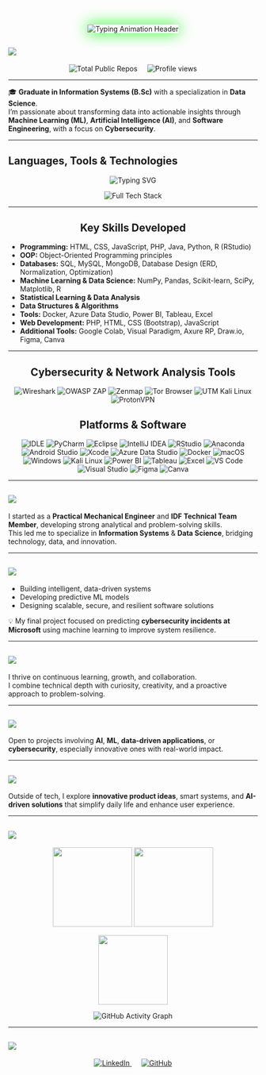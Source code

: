 <!-- Cyber / Data Science Banner -->
<p align="center">
  <img src="https://readme-typing-svg.herokuapp.com?font=Orbitron&color=00FF00&size=50&lines=Bar+Cohen+|+Data+Scientist;Cybersecurity%26Ethical+Hacking+Enthusiast;Passionate+about+AI+Systems;Turning+Data+into+Insight,+and+Curiosity+into+Code;Information+Systems&background=000000&width=1300&height=200&center=true&vCenter=true" 
       alt="Typing Animation Header" 
       style="border: 2; box-shadow: 0 0 30px #00FF00;" />
</p>

## <img src="https://img.shields.io/badge/-GitHub%20Overview-32CD32?style=for-the-badge&logo=github&logoColor=white"/>

<p align="center" style="display: flex; justify-content: center; gap: 20px;">
  <img src="https://img.shields.io/badge/Total%20Public%20Repositories-13-9400D3?style=for-the-badge&logo=github&logoColor=white&labelColor=000000" alt="Total Public Repos"/>
  <img src="https://komarev.com/ghpvc/?username=barcohen&label=Profile+Views&color=FF0000&labelColor=000000&style=for-the-badge" alt="Profile views"/>
</p>

---

🎓 **Graduate in Information Systems (B.Sc)** with a specialization in **Data Science**.  
I’m passionate about transforming data into actionable insights through **Machine Learning (ML)**, **Artificial Intelligence (AI)**, and **Software Engineering**, with a focus on **Cybersecurity**.

---

<!-- Skills Icons -->
## Languages, Tools & Technologies

<p align="center">
  <img src="https://readme-typing-svg.herokuapp.com?font=Orbitron&color=FFFFFF&size=25&center=true&vCenter=true&lines=💻+Key+Skills+and+Technologies+💻" alt="Typing SVG" />
</p>

<p align="center">
  <img src="https://skillicons.dev/icons?i=py,anaconda,jupyter,r,java,php,html,css,bootstrap,js,git,github,vscode,pycharm,eclipse,intellij,androidstudio,xcode,azure,docker,linux,windows,mysql,postgresql,mongodb,sqlite,figma,canva,powerbi,tableau,excel,visualstudio,kali,tor&theme=dark&perline=12&bg=000000" 
       alt="Full Tech Stack" 
       title="Programming, Data Science, Cybersecurity, Databases, Visualization & Cloud Tools"/>
</p>

---

<h2 align="center" style="font-size: 1.5em; font-weight: bold;">
  Key Skills Developed
</h2>

- **Programming:** HTML, CSS, JavaScript, PHP, Java, Python, R (RStudio)  
- **OOP:** Object-Oriented Programming principles  
- **Databases:** SQL, MySQL, MongoDB, Database Design (ERD, Normalization, Optimization)  
- **Machine Learning & Data Science:** NumPy, Pandas, Scikit-learn, SciPy, Matplotlib, R  
- **Statistical Learning & Data Analysis**  
- **Data Structures & Algorithms**  
- **Tools:** Docker, Azure Data Studio, Power BI, Tableau, Excel  
- **Web Development:** PHP, HTML, CSS (Bootstrap), JavaScript  
- **Additional Tools:** Google Colab, Visual Paradigm, Axure RP, Draw.io, Figma, Canva  

---

<h2 align="center" style="font-size: 1.5em; font-weight: bold;">
  Cybersecurity & Network Analysis Tools
</h2>

<p align="center">
  <img src="https://img.shields.io/badge/Wireshark-1679A7?style=for-the-badge&logo=wireshark&logoColor=white" alt="Wireshark"/>
  <img src="https://img.shields.io/badge/OWASP%20ZAP-00549E?style=for-the-badge&logo=owasp&logoColor=white" alt="OWASP ZAP"/>
  <img src="https://img.shields.io/badge/Zenmap-3776AB?style=for-the-badge&logo=nmap&logoColor=white" alt="Zenmap"/>
  <img src="https://img.shields.io/badge/Tor%20Browser-7E4798?style=for-the-badge&logo=torproject&logoColor=white" alt="Tor Browser"/>
  <img src="https://img.shields.io/badge/UTM%20(Kali%20Linux)-557C94?style=for-the-badge&logo=kalilinux&logoColor=white" alt="UTM Kali Linux"/>
  <img src="https://img.shields.io/badge/ProtonVPN-2D8C4D?style=for-the-badge&logo=protonvpn&logoColor=white" alt="ProtonVPN"/>
</p>

<h2 align="center" style="font-size: 1.5em; font-weight: bold;">
   Platforms & Software
</h2>

<p align="center">
  <img src="https://img.shields.io/badge/IDLE-3776AB?style=for-the-badge&logo=python&logoColor=white" alt="IDLE"/>
  <img src="https://img.shields.io/badge/PyCharm-21D789?style=for-the-badge&logo=pycharm&logoColor=white" alt="PyCharm"/>
  <img src="https://img.shields.io/badge/Eclipse-2C2255?style=for-the-badge&logo=eclipse&logoColor=white" alt="Eclipse"/>
  <img src="https://img.shields.io/badge/IntelliJ%20IDEA-000000?style=for-the-badge&logo=intellijidea&logoColor=white" alt="IntelliJ IDEA"/>
  <img src="https://img.shields.io/badge/RStudio-75AADB?style=for-the-badge&logo=rstudio&logoColor=white" alt="RStudio"/>
  <img src="https://img.shields.io/badge/Anaconda-44A833?style=for-the-badge&logo=anaconda&logoColor=white" alt="Anaconda"/>
  <img src="https://img.shields.io/badge/Android%20Studio-3DDC84?style=for-the-badge&logo=androidstudio&logoColor=white" alt="Android Studio"/>
  <img src="https://img.shields.io/badge/Xcode-147EFB?style=for-the-badge&logo=xcode&logoColor=white" alt="Xcode"/>
  <img src="https://img.shields.io/badge/Azure%20Data%20Studio-0078D4?style=for-the-badge&logo=azuredevops&logoColor=white" alt="Azure Data Studio"/>
  <img src="https://img.shields.io/badge/Docker-2496ED?style=for-the-badge&logo=docker&logoColor=white" alt="Docker"/>
  <img src="https://img.shields.io/badge/macOS-000000?style=for-the-badge&logo=apple&logoColor=white" alt="macOS"/>
  <img src="https://img.shields.io/badge/Windows-0078D6?style=for-the-badge&logo=windows&logoColor=white" alt="Windows"/>
  <img src="https://img.shields.io/badge/Kali%20Linux-557C94?style=for-the-badge&logo=kalilinux&logoColor=white" alt="Kali Linux"/>
  <img src="https://img.shields.io/badge/Power%20BI-F2C811?style=for-the-badge&logo=powerbi&logoColor=black" alt="Power BI"/>
  <img src="https://img.shields.io/badge/Tableau-E97627?style=for-the-badge&logo=tableau&logoColor=white" alt="Tableau"/>
  <img src="https://img.shields.io/badge/Excel-217346?style=for-the-badge&logo=microsoftexcel&logoColor=white" alt="Excel"/>
  <img src="https://img.shields.io/badge/Visual%20Studio%20Code-0078D4?style=for-the-badge&logo=visualstudiocode&logoColor=white" alt="VS Code"/>
  <img src="https://img.shields.io/badge/Visual%20Studio-5C2D91?style=for-the-badge&logo=visualstudio&logoColor=white" alt="Visual Studio"/>
  <img src="https://img.shields.io/badge/Figma-F24E1E?style=for-the-badge&logo=figma&logoColor=white" alt="Figma"/>
  <img src="https://img.shields.io/badge/Canva-00C4CC?style=for-the-badge&logo=canva&logoColor=white" alt="Canva"/>
</p>

---

## <img src="https://img.shields.io/badge/-Career%20Overview-FF8C00?style=for-the-badge&logoColor=white"/>


I started as a **Practical Mechanical Engineer** and **IDF Technical Team Member**, developing strong analytical and problem-solving skills.  
This led me to specialize in **Information Systems** & **Data Science**, bridging technology, data, and innovation.

---

## <img src="https://img.shields.io/badge/-Focus%20OAreas-FFFF00?style=for-the-badge&logoColor=white"/>

* Building intelligent, data-driven systems  
* Developing predictive ML models  
* Designing scalable, secure, and resilient software solutions  

💡 My final project focused on predicting **cybersecurity incidents at Microsoft** using machine learning to improve system resilience.

---

## <img src="https://img.shields.io/badge/-Driven%20&%20OAdaptable-FF0000?style=for-the-badge&logoColor=white"/>

I thrive on continuous learning, growth, and collaboration.  
I combine technical depth with curiosity, creativity, and a proactive approach to problem-solving.

---

## <img src="https://img.shields.io/badge/-Let’s%20Collaborate!-006400?style=for-the-badge&logoColor=white"/>

Open to projects involving **AI**, **ML**, **data-driven applications**, or **cybersecurity**, especially innovative ones with real-world impact.

---

## <img src="https://img.shields.io/badge/-Fun%20Fact-2F4F4F?style=for-the-badge&logoColor=white"/>

Outside of tech, I explore **innovative product ideas**, smart systems, and **AI-driven solutions** that simplify daily life and enhance user experience.

---

## <img src="https://img.shields.io/badge/-Statistics-00CED1?style=for-the-badge&logo=github&logoColor=white"/>

<!-- GitHub Stats -->
<p align="center">
  <img src="https://github-readme-stats.vercel.app/api?username=BarCohen-dot&show_icons=true&theme=chartreuse-dark&hide_border=true&cache_seconds=1800" height="160" />
  <img src="https://github-readme-streak-stats.herokuapp.com/?user=BarCohen-dot&theme=chartreuse-dark&hide_border=true" height="160" />
</p>

<!-- Most Used Languages -->
<p align="center">
  <img src="https://github-readme-stats.vercel.app/api/top-langs/?username=BarCohen-dot&layout=compact&theme=chartreuse-dark&hide_border=true&cache_seconds=1800" height="140" />
</p>

<!-- Activity Graph -->
<p align="center">
  <img src="https://github-readme-activity-graph.vercel.app/graph?username=BarCohen-dot&theme=react-dark&bg_color=000000&color=00FF00&line=00FF00&point=FFFFFF&hide_border=true" alt="GitHub Activity Graph"/>
</p>

---

## <img src="https://img.shields.io/badge/-Connect%20with%20Me-0D47A1?style=for-the-badge&logoColor=white"/>

<p align="center">
  <a href="https://www.linkedin.com/in/bar--cohen-" target="_blank">
    <img src="https://img.shields.io/badge/LinkedIn-0077B5?style=for-the-badge&logo=Linkedin&logoColor=white" alt="LinkedIn"/>
  </a>
  &nbsp;&nbsp;&nbsp;&nbsp;
  <a href="https://github.com/BarCohen-dot" target="_blank">
    <img src="https://img.shields.io/badge/GitHub-181717?style=for-the-badge&logo=github&logoColor=white" alt="GitHub"/>
  </a>
</p>







